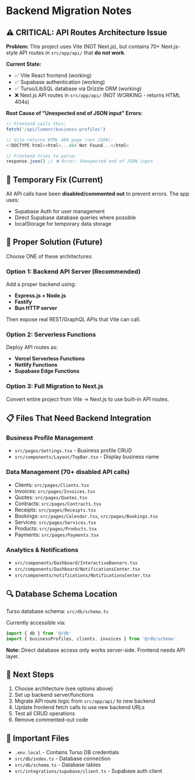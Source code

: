 # Backend Migration Notes

## ⚠️ CRITICAL: API Routes Architecture Issue

**Problem:** This project uses Vite (NOT Next.js), but contains 70+ Next.js-style API routes in `src/app/api/` that **do not work**.

**Current State:**
- ✅ Vite React frontend (working)
- ✅ Supabase authentication (working)
- ✅ Turso/LibSQL database via Drizzle ORM (working)
- ❌ Next.js API routes in `src/app/api/` (NOT WORKING - returns HTML 404s)

**Root Cause of "Unexpected end of JSON input" Errors:**
```javascript
// Frontend calls this:
fetch('/api/lumenr/business-profiles')

// Vite returns HTML 404 page (not JSON):
<!DOCTYPE html><html>...404 Not Found...</html>

// Frontend tries to parse:
response.json() // ❌ Error: Unexpected end of JSON input
```

## 🔧 Temporary Fix (Current)

All API calls have been **disabled/commented out** to prevent errors. The app uses:
- Supabase Auth for user management
- Direct Supabase database queries where possible
- localStorage for temporary data storage

## 🚀 Proper Solution (Future)

Choose ONE of these architectures:

### Option 1: Backend API Server (Recommended)
Add a proper backend using:
- **Express.js + Node.js**
- **Fastify**
- **Bun HTTP server**

Then expose real REST/GraphQL APIs that Vite can call.

### Option 2: Serverless Functions
Deploy API routes as:
- **Vercel Serverless Functions**
- **Netlify Functions**
- **Supabase Edge Functions**

### Option 3: Full Migration to Next.js
Convert entire project from Vite → Next.js to use built-in API routes.

## 📋 Files That Need Backend Integration

### Business Profile Management
- `src/pages/Settings.tsx` - Business profile CRUD
- `src/components/Layout/TopBar.tsx` - Display business name

### Data Management (70+ disabled API calls)
- Clients: `src/pages/Clients.tsx`
- Invoices: `src/pages/Invoices.tsx`
- Quotes: `src/pages/Quotes.tsx`
- Contracts: `src/pages/Contracts.tsx`
- Receipts: `src/pages/Receipts.tsx`
- Bookings: `src/pages/Calendar.tsx`, `src/pages/Bookings.tsx`
- Services: `src/pages/Services.tsx`
- Products: `src/pages/Products.tsx`
- Payments: `src/pages/Payments.tsx`

### Analytics & Notifications
- `src/components/Dashboard/InteractiveBanners.tsx`
- `src/components/Dashboard/NotificationsCenter.tsx`
- `src/components/notifications/NotificationsCenter.tsx`

## 🔍 Database Schema Location

Turso database schema: `src/db/schema.ts`

Currently accessible via:
```typescript
import { db } from '@/db'
import { businessProfiles, clients, invoices } from '@/db/schema'
```

**Note:** Direct database access only works server-side. Frontend needs API layer.

## 📝 Next Steps

1. Choose architecture (see options above)
2. Set up backend server/functions
3. Migrate API route logic from `src/app/api/` to new backend
4. Update frontend fetch calls to use new backend URLs
5. Test all CRUD operations
6. Remove commented-out code

## 🚨 Important Files

- `.env.local` - Contains Turso DB credentials
- `src/db/index.ts` - Database connection
- `src/db/schema.ts` - Database tables
- `src/integrations/supabase/client.ts` - Supabase auth client
